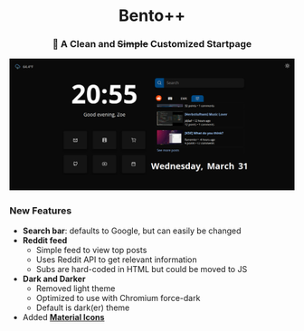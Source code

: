 <div align="center">
    <h1>Bento++</h1>
    <h3>🍱 A Clean and <strike>Simple</strike> Customized Startpage</b></h3>
</div>

<p align="center">
  <img
src="https://github.com/zskendall/Bento/blob/master/assets/preview_customized.png">
</p>

### New Features
* **Search bar**: defaults to Google, but can easily be changed
* **Reddit feed**
  * Simple feed to view top posts
  * Uses Reddit API to get relevant information
  * Subs are hard-coded in HTML but could be moved to JS
* **Dark and Darker**
  * Removed light theme
  * Optimized to use with Chromium force-dark
  * Default is dark(er) theme
* Added **[Material Icons](https://material.io/resources/icons/)**
